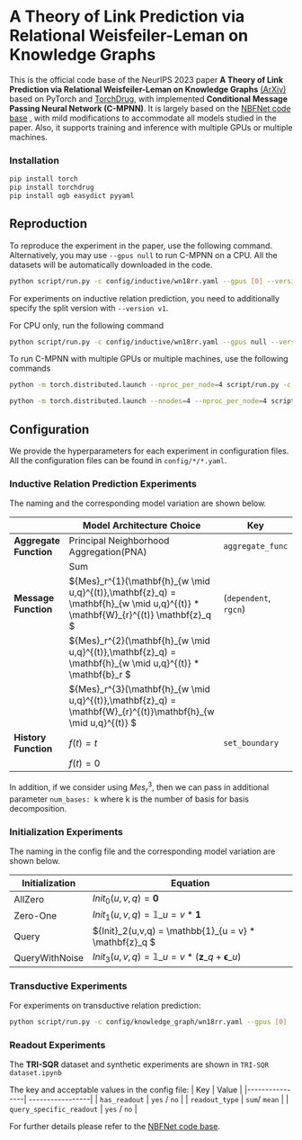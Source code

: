 # A Theory of Link Prediction via Relational Weisfeiler-Leman on Knowledge Graphs #

This is the official code base of the NeurIPS 2023 paper **A Theory of Link Prediction via Relational Weisfeiler-Leman on Knowledge Graphs** [(ArXiv)](https://arxiv.org/abs/2302.02209) based on PyTorch and [TorchDrug], with implemented **Conditional Message Passing Neural Network (C-MPNN)**. It is largely based on the [NBFNet code base](https://github.com/DeepGraphLearning/NBFNet) , with mild modifications to accommodate all models studied in the paper.  Also, it supports training and inference with multiple GPUs or multiple machines. 

[TorchDrug]: https://github.com/DeepGraphLearning/torchdrug

### Installation ###

```bash
pip install torch
pip install torchdrug
pip install ogb easydict pyyaml
```

## Reproduction ##

To reproduce the experiment in the paper, use the following command. Alternatively, you
may use `--gpus null` to run C-MPNN on a CPU. All the datasets will be automatically
downloaded in the code.

```bash
python script/run.py -c config/inductive/wn18rr.yaml --gpus [0] --version v1
```
For experiments on inductive relation prediction, you need to additionally specify
the split version with `--version v1`.

For CPU only, run the following command
```bash
python script/run.py -c config/inductive/wn18rr.yaml --gpus null --version v1
```

To run C-MPNN with multiple GPUs or multiple machines, use the following commands

```bash
python -m torch.distributed.launch --nproc_per_node=4 script/run.py -c config/inductive/wn18rr.yaml --gpus [0,1,2,3]
```

```bash
python -m torch.distributed.launch --nnodes=4 --nproc_per_node=4 script/run.py -c config/inductive/wn18rr.yaml --gpus [0,1,2,3,0,1,2,3,0,1,2,3,0,1,2,3]
```

## Configuration ##
We provide the hyperparameters for each experiment in configuration files.
All the configuration files can be found in `config/*/*.yaml`.

### Inductive Relation Prediction Experiments ###
The naming and the corresponding model variation are shown below. 

|                    | Model Architecture Choice                                                                    |  Key      | Value | 
|--------------------|---------------------------------------------------------------------------------|-------|-------|
| **Aggregate Function** | Principal Neighborhood Aggregation(PNA)                                                                             | `aggregate_func`| `pna`|
|                    | Sum                                                                             |  | `sum` |
| **Message Function**   |  ${Mes}_r^{1}(\mathbf{h}\_{w \mid u,q}^{(t)},\mathbf{z}\_q) =  \mathbf{h}\_{w \mid u,q}^{(t)} * \mathbf{W}\_{r}^{(t)} \mathbf{z}\_q $ |  (`dependent`, `rgcn`)   | `(yes,no)` |
|                    | ${Mes}_r^{2}(\mathbf{h}\_{w \mid u,q}^{(t)},\mathbf{z}\_q) = \mathbf{h}\_{w \mid u,q}^{(t)} * \mathbf{b}\_r $              | |`(no,no)`|
|                    | ${Mes}_r^{3}(\mathbf{h}\_{w \mid u,q}^{(t)},\mathbf{z}\_q) = \mathbf{W}\_{r}^{(t)}\mathbf{h}\_{w \mid u,q}^{(t)} $         |  |`(_,yes)`|                 
| **History Function**   | $f(t) = t$                                                                       | `set_boundary` | `no`|
|                    | $f(t) = 0$                                                                        |  | `yes`|

In addition, if we consider using ${Mes}_r^3$, then we can pass in additional parameter `num_bases: k` where k is the number of basis for basis decomposition. 


### Initialization Experiments ###

The naming in the config file and the corresponding model variation are shown below.

| Initialization  | Equation                                                                   | 
|----------------|---------------------------------------------------------------------------|
| AllZero        | ${Init}_0(u,v,q) = \mathbf{0}$                                            | 
| Zero-One       | ${Init}_1(u,v,q) = \mathbb{1}\_{u = v} * \mathbf{1}$                       | 
| Query          | ${Init}_2(u,v,q) = \mathbb{1}\_{u = v} * \mathbf{z}\_q $                           |               
| QueryWithNoise | ${Init}_3(u,v,q)  = \mathbb{1}\_{u = v} * (\mathbf{z}\_q + \mathbf{\epsilon}\_{u})$ | 

### Transductive Experiments ###

For experiments on transductive relation prediction:
```bash
python script/run.py -c config/knowledge_graph/wn18rr.yaml --gpus [0] 
```

### Readout Experiments ###

The **TRI-SQR** dataset and synthetic experiments are shown in `TRI-SQR dataset.ipynb`

The key and acceptable values in the config file:
| Key |  Value |
|----------------| -----------------|
| `has_readout`        | `yes` / `no`   | 
| `readout_type`     | `sum`/ `mean`                   | 
| `query_specific_readout`         | `yes` / `no`                          |    

For further details please refer to the [NBFNet code base](https://github.com/DeepGraphLearning/NBFNet). 


